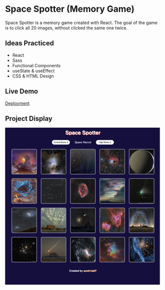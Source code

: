 # Space Spotter (Memory Game)

Space Spotter is a memory game created with React. The goal of the game is to click all 20 images, without clicked the same one twice.

## Ideas Practiced
* React
* Sass
* Functional Components
* useState & useEffect
* CSS & HTML Design

 ## Live Demo
[Deployment](https://scott-hall7.github.io/memory-game/)

## Project Display
![Space Spotter Screenshot](https://github.com/scott-hall7/memory-game/blob/main/src/preview.png "App Preview")
